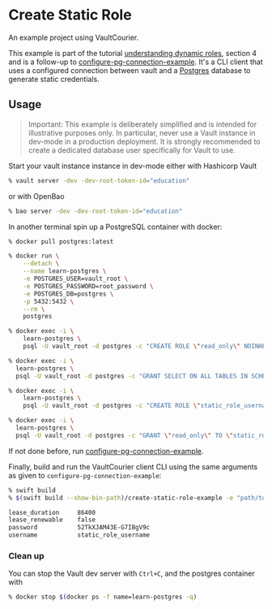 #  Create Static Role

An example project using VaultCourier.

This example is part of the tutorial [understanding dynamic roles](https://swiftpackageindex.com/vault-courier/vault-courier/main/tutorials/vaultcourier/understand-dynamic-roles), section 4 and is a follow-up to [configure-pg-connection-example](https://github.com/vault-courier/vault-courier-examples/tree/main/configure-pg-connection-example). It's a CLI client that uses a configured connection between vault and a [Postgres](https://www.postgresql.org) database to generate static credentials.

## Usage

> Important: This example is deliberately simplified and is intended for illustrative purposes only. In particular, never use a Vault instance in dev-mode in a production deployment. It is strongly recommended to create a dedicated database user specifically for Vault to use.

Start your vault instance instance in dev-mode either with Hashicorp Vault

```sh
% vault server -dev -dev-root-token-id="education"
```

or with OpenBao

```sh
% bao server -dev -dev-root-token-id="education"
```

In another terminal spin up a PostgreSQL container with docker:

```sh
% docker pull postgres:latest

% docker run \
    --detach \
    --name learn-postgres \
    -e POSTGRES_USER=vault_root \
    -e POSTGRES_PASSWORD=root_password \
    -e POSTGRES_DB=postgres \
    -p 5432:5432 \
    --rm \
    postgres

% docker exec -i \
    learn-postgres \
    psql -U vault_root -d postgres -c "CREATE ROLE \"read_only\" NOINHERIT;"

% docker exec -i \
  learn-postgres \
  psql -U vault_root -d postgres -c "GRANT SELECT ON ALL TABLES IN SCHEMA public TO \"read_only\";"

% docker exec -i \
    learn-postgres \
    psql -U vault_root -d postgres -c "CREATE ROLE \"static_role_username\" LOGIN PASSWORD 'my_password';"

% docker exec -i \
  learn-postgres \
  psql -U vault_root -d postgres -c "GRANT \"read_only\" TO \"static_role_username\";"
```

If not done before, run [configure-pg-connection-example](https://github.com/vault-courier/vault-courier-examples/tree/main/configure-pg-connection-example).

Finally, build and run the VaultCourier client CLI using the same arguments as given to `configure-pg-connection-example`:

```sh
% swift build
% $(swift build --show-bin-path)/create-static-role-example -e "path/to/database/mount" -c "my_connection"

lease_duration     86400
lease_renewable    false
password           52TkXJAM43E-G7IBgV9c
username           static_role_username 
```

### Clean up

You can stop the Vault dev server with `Ctrl+C`, and the postgres container with

```sh
% docker stop $(docker ps -f name=learn-postgres -q)
```

